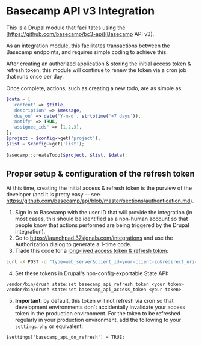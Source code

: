 # Basecamp API v3 Integration
This is a Drupal module that facilitates using the [https://github.com/basecamp/bc3-api](Basecamp API v3). 

As an integration module, this facilitates transactions between the Basecamp endpoints, and requires simple coding to achieve this.

After creating an authorized application & storing the initial access token & refresh token, this module will continue to renew the token
via a cron job that runs once per day.

Once complete, actions, such as creating a new todo, are as simple as:

```php
$data = [
  'content' => $title,
  'description' => $message,
  'due_on' => date('Y-m-d', strtotime('+7 days')),
  'notify' => TRUE,
  'assignee_ids' => [1,2,3],
];
$project = $config->get('project');
$list = $config->get('list');
  
Basecamp::createTodo($project, $list, $data);
```


## Proper setup & configuration of the refresh token
At this time, creating the initial access & refresh token is the purview of the developer (and it is pretty easy -- see https://github.com/basecamp/api/blob/master/sections/authentication.md).

1. Sign in to Basecamp with the user ID that will provide the integration (in most cases, this should be identified as a non-human account so that people know that actions performed are being triggered by the Drupal integration).
2. Go to https://launchpad.37signals.com/integrations and use the Authorization dialog to generate a 1-time code.
3. Trade this code for a [long-lived access token & refresh token](https://github.com/basecamp/api/blob/master/sections/authentication.md#oauth-2-from-scratch):

```bash
curl -X POST -d "type=web_server&client_id=your-client-id&redirect_uri=your-redirect-uri&client_secret=your-client-secret&code=verification-code" https://launchpad.37signals.com/authorization/token
```

4. Set these tokens in Drupal's non-config-exportable State API:

```
vendor/bin/drush state:set basecamp_api_refresh_token <your token>
vendor/bin/drush state:set basecamp_api_access_token <your token>
```

5. **Important**: by default, this token will not refresh via cron so that development environments don't accidentally invalidate your access token in the production environment. For the token to be refreshed regularly in your production environment, add the following to your `settings.php` or equivalent:

```
$settings['basecamp_api_do_refresh'] = TRUE;
```

